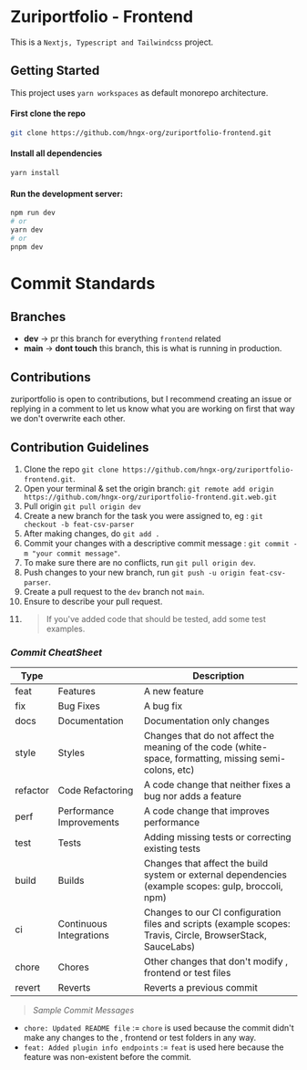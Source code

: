 # Zuriportfolio - Frontend

This is a `Nextjs, Typescript and Tailwindcss` project.

## Getting Started

This project uses `yarn workspaces` as default monorepo architecture.

#### First clone the repo

```bash
git clone https://github.com/hngx-org/zuriportfolio-frontend.git
```

#### Install all dependencies

```bash
yarn install
```

#### Run the development server:

```bash
npm run dev
# or
yarn dev
# or
pnpm dev
```

# Commit Standards

## Branches

- **dev** -> pr this branch for everything `frontend` related
- **main** -> **dont touch** this branch, this is what is running in production.

## Contributions

zuriportfolio is open to contributions, but I recommend creating an issue or replying in a comment to let us know what you are working on first that way we don't overwrite each other.

## Contribution Guidelines

1. Clone the repo `git clone https://github.com/hngx-org/zuriportfolio-frontend.git`.
2. Open your terminal & set the origin branch: `git remote add origin https://github.com/hngx-org/zuriportfolio-frontend.git.web.git`
3. Pull origin `git pull origin dev`
4. Create a new branch for the task you were assigned to, eg : `git checkout -b feat-csv-parser`
5. After making changes, do `git add .`
6. Commit your changes with a descriptive commit message : `git commit -m "your commit message"`.
7. To make sure there are no conflicts, run `git pull origin dev`.
8. Push changes to your new branch, run `git push -u origin feat-csv-parser`.
9. Create a pull request to the `dev` branch not `main`.
10. Ensure to describe your pull request.
11. > If you've added code that should be tested, add some test examples.

### _Commit CheatSheet_

| Type     |                          | Description                                                                                                 |
| -------- | ------------------------ | ----------------------------------------------------------------------------------------------------------- |
| feat     | Features                 | A new feature                                                                                               |
| fix      | Bug Fixes                | A bug fix                                                                                                   |
| docs     | Documentation            | Documentation only changes                                                                                  |
| style    | Styles                   | Changes that do not affect the meaning of the code (white-space, formatting, missing semi-colons, etc)      |
| refactor | Code Refactoring         | A code change that neither fixes a bug nor adds a feature                                                   |
| perf     | Performance Improvements | A code change that improves performance                                                                     |
| test     | Tests                    | Adding missing tests or correcting existing tests                                                           |
| build    | Builds                   | Changes that affect the build system or external dependencies (example scopes: gulp, broccoli, npm)         |
| ci       | Continuous Integrations  | Changes to our CI configuration files and scripts (example scopes: Travis, Circle, BrowserStack, SauceLabs) |
| chore    | Chores                   | Other changes that don't modify , frontend or test files                                                    |
| revert   | Reverts                  | Reverts a previous commit                                                                                   |

> _Sample Commit Messages_

- `chore: Updated README file` := `chore` is used because the commit didn't make any changes to the , frontend or test folders in any way.
- `feat: Added plugin info endpoints` := `feat` is used here because the feature was non-existent before the commit.

